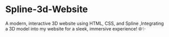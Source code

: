 # Spline-3d-Website
A modern, interactive 3D website using HTML, CSS, and Spline ,Integrating a 3D model into my website for a sleek, immersive experience! 🌐✨
